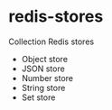 # redis-stores

Collection Redis stores

- Object store
- JSON store
- Number store
- String store
- Set store
